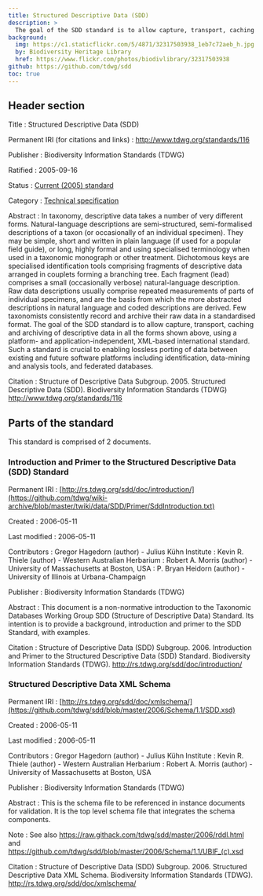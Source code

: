 ```yaml
---
title: Structured Descriptive Data (SDD)
description: >
  The goal of the SDD standard is to allow capture, transport, caching and archiving of descriptive data (data describing a taxon or specimen), using a platform- and application-independent, international standard. Such a standard is crucial to enabling lossless porting of data between existing and future software platforms including identification, data-mining and analysis tools, and federated databases.
background:
  img: https://c1.staticflickr.com/5/4871/32317503938_1eb7c72aeb_h.jpg
  by: Biodiversity Heritage Library
  href: https://www.flickr.com/photos/biodivlibrary/32317503938
github: https://github.com/tdwg/sdd
toc: true
---
```


## Header section

Title
: Structured Descriptive Data (SDD)

Permanent IRI (for citations and links)
: <http://www.tdwg.org/standards/116>

Publisher
: Biodiversity Information Standards (TDWG)

Ratified
: 2005-09-16

Status
: [Current (2005) standard](/standards/status-and-categories/#status)

Category
: [Technical specification](/standards/status-and-categories/#category)

Abstract
: In taxonomy, descriptive data takes a number of very different forms. Natural-language descriptions are semi-structured, semi-formalised descriptions of a taxon (or occasionally of an individual specimen). They may be simple, short and written in plain language (if used for a popular field guide), or long, highly formal and using specialised terminology when used in a taxonomic monograph or other treatment. Dichotomous keys are specialised identification tools comprising fragments of descriptive data arranged in couplets forming a branching tree. Each fragment (lead) comprises a small (occasionally verbose) natural-language description. Raw data descriptions usually comprise repeated measurements of parts of individual specimens, and are the basis from which the more abstracted descriptions in natural language and coded descriptions are derived. Few taxonomists consistently record and archive their raw data in a standardised format. The goal of the SDD standard is to allow capture, transport, caching and archiving of descriptive data in all the forms shown above, using a platform- and application-independent, XML-based international standard. Such a standard is crucial to enabling lossless porting of data between existing and future software platforms including identification, data-mining and analysis tools, and federated databases.

Citation
: Structure of Descriptive Data Subgroup. 2005. Structured Descriptive Data (SDD). Biodiversity Information Standards (TDWG) <http://www.tdwg.org/standards/116>

## Parts of the standard

This standard is comprised of 2 documents.

### Introduction and Primer to the Structured Descriptive Data (SDD) Standard

Permanent IRI
: [http://rs.tdwg.org/sdd/doc/introduction/](https://github.com/tdwg/wiki-archive/blob/master/twiki/data/SDD/Primer/SddIntroduction.txt)

Created
: 2006-05-11

Last modified
: 2006-05-11

Contributors
: Gregor Hagedorn (author) - Julius Kühn Institute
: Kevin R. Thiele (author) - Western Australian Herbarium
: Robert A. Morris (author) - University of Massachusetts at Boston, USA
: P. Bryan Heidorn (author) - University of Illinois at Urbana-Champaign

Publisher
: Biodiversity Information Standards (TDWG)

Abstract
: This document is a non-normative introduction to the Taxonomic Databases Working Group SDD (Structure of Descriptive Data) Standard. Its intention is to provide a background, introduction and primer to the SDD Standard, with examples.

Citation
: Structure of Descriptive Data (SDD) Subgroup. 2006. Introduction and Primer to the Structured Descriptive Data (SDD) Standard. Biodiversity Information Standards (TDWG). <http://rs.tdwg.org/sdd/doc/introduction/>

### Structured Descriptive Data XML Schema

Permanent IRI
: [http://rs.tdwg.org/sdd/doc/xmlschema/](https://github.com/tdwg/sdd/blob/master/2006/Schema/1.1/SDD.xsd)

Created
: 2006-05-11

Last modified
: 2006-05-11

Contributors
: Gregor Hagedorn (author) - Julius Kühn Institute
: Kevin R. Thiele (author) - Western Australian Herbarium
: Robert A. Morris (author) - University of Massachusetts at Boston, USA

Publisher
: Biodiversity Information Standards (TDWG)

Abstract
: This is the schema file to be referenced in instance documents for validation. It is the top level schema file that integrates the schema components.

Note
: See also https://raw.githack.com/tdwg/sdd/master/2006/rddl.html and https://github.com/tdwg/sdd/blob/master/2006/Schema/1.1/UBIF_(c).xsd

Citation
: Structure of Descriptive Data (SDD) Subgroup. 2006. Structured Descriptive Data XML Schema. Biodiversity Information Standards (TDWG). <http://rs.tdwg.org/sdd/doc/xmlschema/>
